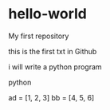 # hello-world
My first repository

this is the first txt in Github

i will write a python program

python 

ad = [1, 2, 3]
bb = [4, 5, 6]
